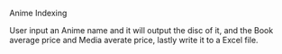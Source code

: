Anime Indexing

User input an Anime name and it will output the disc of it, and the Book average
price and Media averate price, lastly write it to a Excel file. 